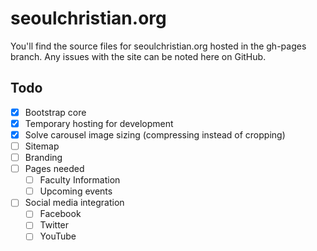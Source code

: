 # seoulchristian.org

You'll find the source files for seoulchristian.org hosted in the gh-pages branch. Any issues with the site can be noted here on GitHub.

## Todo

- [x] Bootstrap core
- [x] Temporary hosting for development
- [x] Solve carousel image sizing (compressing instead of cropping)
- [ ] Sitemap
- [ ] Branding
- [ ] Pages needed
  - [ ] Faculty Information
  - [ ] Upcoming events
- [ ] Social media integration
  - [ ] Facebook
  - [ ] Twitter
  - [ ] YouTube

